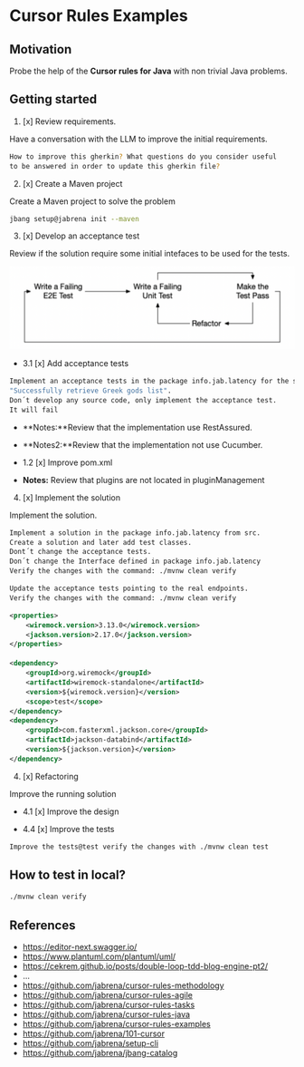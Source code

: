 # Cursor Rules Examples

## Motivation

Probe the help of the **Cursor rules for Java** with non trivial Java problems.

## Getting started

1. [x] Review requirements.

Have a conversation with the LLM to improve the initial requirements.

```bash
How to improve this gherkin? What questions do you consider useful
to be answered in order to update this gherkin file?
```

2. [x] Create a Maven project

Create a Maven project to solve the problem

```bash
jbang setup@jabrena init --maven
```

3. [x] Develop an acceptance test

Review if the solution require some initial intefaces to be used for the tests.

![](./docs/double-loop-tdd.png)

- 3.1 [x] Add acceptance tests

```bash
Implement an acceptance tests in the package info.jab.latency for the scenario:
"Successfully retrieve Greek gods list".
Don´t develop any source code, only implement the acceptance test.
It will fail
```

- **Notes:**Review that the implementation use RestAssured.
- **Notes2:**Review that the implementation not use Cucumber.

- 1.2 [x] Improve pom.xml

- **Notes:** Review that plugins are not located in pluginManagement

4. [x] Implement the solution

Implement the solution.

```bash
Implement a solution in the package info.jab.latency from src.
Create a solution and later add test classes.
Dont´t change the acceptance tests.
Don´t change the Interface defined in package info.jab.latency
Verify the changes with the command: ./mvnw clean verify
```

```bash
Update the acceptance tests pointing to the real endpoints.
Verify the changes with the command: ./mvnw clean verify
```

```xml
<properties>
    <wiremock.version>3.13.0</wiremock.version>
    <jackson.version>2.17.0</jackson.version>
</properties>

<dependency>
    <groupId>org.wiremock</groupId>
    <artifactId>wiremock-standalone</artifactId>
    <version>${wiremock.version}</version>
    <scope>test</scope>
</dependency>
<dependency>
    <groupId>com.fasterxml.jackson.core</groupId>
    <artifactId>jackson-databind</artifactId>
    <version>${jackson.version}</version>
</dependency>
```

4. [x] Refactoring

Improve the running solution

- 4.1 [x] Improve the design

- 4.4 [x] Improve the tests

```bash
Improve the tests@test verify the changes with ./mvnw clean test
```

## How to test in local?

```bash
./mvnw clean verify
```

## References

- https://editor-next.swagger.io/
- https://www.plantuml.com/plantuml/uml/
- https://cekrem.github.io/posts/double-loop-tdd-blog-engine-pt2/
- ...
- https://github.com/jabrena/cursor-rules-methodology
- https://github.com/jabrena/cursor-rules-agile
- https://github.com/jabrena/cursor-rules-tasks
- https://github.com/jabrena/cursor-rules-java
- https://github.com/jabrena/cursor-rules-examples
- https://github.com/jabrena/101-cursor
- https://github.com/jabrena/setup-cli
- https://github.com/jabrena/jbang-catalog
